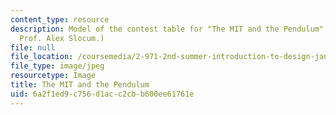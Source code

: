```yaml
---
content_type: resource
description: Model of the contest table for "The MIT and the Pendulum". (Image by
  Prof. Alex Slocum.)
file: null
file_location: /coursemedia/2-971-2nd-summer-introduction-to-design-january-iap-2003/6a2f1ed9c756d1acc2cbb600ee61761e_2-971iap03.jpg
file_type: image/jpeg
resourcetype: Image
title: The MIT and the Pendulum
uid: 6a2f1ed9-c756-d1ac-c2cb-b600ee61761e
---
```


